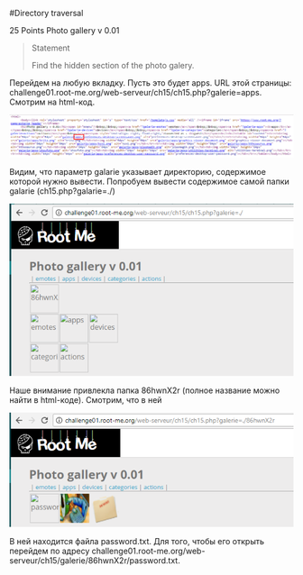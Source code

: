 #Directory traversal

25 Points
Photo gallery v 0.01

> Statement
>
> Find the hidden section of the photo galery.

Перейдем на любую вкладку. Пусть это будет apps. URL этой страницы: challenge01.root-me.org/web-serveur/ch15/ch15.php?galerie=apps. Смотрим на html-код.

![](image1.png)

Видим, что параметр galarie указывает директорию, содержимое которой нужно вывести. Попробуем вывести содержимое самой папки galarie (ch15.php?galarie=./)

![](image2.png)

Наше внимание привлекла папка 86hwnX2r (полное название можно найти в html-коде). Смотрим, что в ней

![](image3.png)

В ней находится файла password.txt. Для того, чтобы его открыть перейдем по адресу challenge01.root-me.org/web-serveur/ch15/galerie/86hwnX2r/password.txt.
